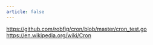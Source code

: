 ```yaml
---
article: false
---
```


https://github.com/robfig/cron/blob/master/cron_test.go
https://en.wikipedia.org/wiki/Cron